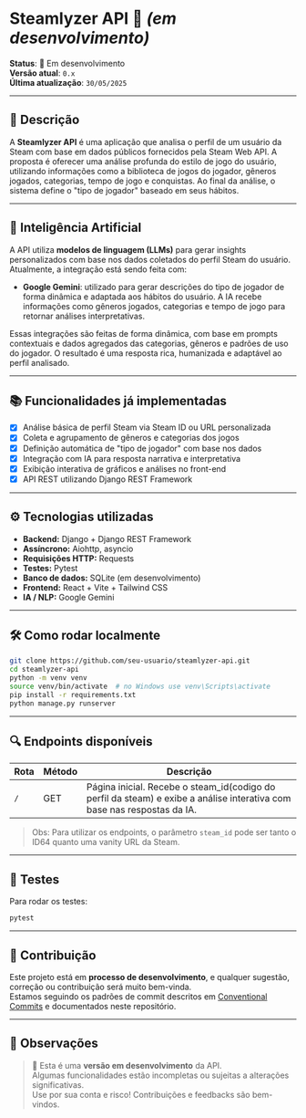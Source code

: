 
# Steamlyzer API 🚀 *(em desenvolvimento)*

**Status**: 🚧 Em desenvolvimento  
**Versão atual**: `0.x`  
**Última atualização**: `30/05/2025`

---

## 📌 Descrição

A **Steamlyzer API** é uma aplicação que analisa o perfil de um usuário da Steam com base em dados públicos fornecidos pela Steam Web API. A proposta é oferecer uma análise profunda do estilo de jogo do usuário, utilizando informações como a biblioteca de jogos do jogador, gêneros jogados, categorias, tempo de jogo e conquistas. Ao final da análise, o sistema define o "tipo de jogador" baseado em seus hábitos.

---

## 🤖 Inteligência Artificial

A API utiliza **modelos de linguagem (LLMs)** para gerar insights personalizados com base nos dados coletados do perfil Steam do usuário.  
Atualmente, a integração está sendo feita com:

- **Google Gemini**: utilizado para gerar descrições do tipo de jogador de forma dinâmica e adaptada aos hábitos do usuário. A IA recebe informações como gêneros jogados, categorias e tempo de jogo para retornar análises interpretativas.

Essas integrações são feitas de forma dinâmica, com base em prompts contextuais e dados agregados das categorias, gêneros e padrões de uso do jogador. O resultado é uma resposta rica, humanizada e adaptável ao perfil analisado.

---

## 📚 Funcionalidades já implementadas

- [x] Análise básica de perfil Steam via Steam ID ou URL personalizada  
- [x] Coleta e agrupamento de gêneros e categorias dos jogos  
- [x] Definição automática de "tipo de jogador" com base nos dados  
- [x] Integração com IA para resposta narrativa e interpretativa  
- [x] Exibição interativa de gráficos e análises no front-end  
- [x] API REST utilizando Django REST Framework

---

## ⚙️ Tecnologias utilizadas

- **Backend:** Django + Django REST Framework  
- **Assíncrono:** Aiohttp, asyncio  
- **Requisições HTTP:** Requests  
- **Testes:** Pytest  
- **Banco de dados:** SQLite (em desenvolvimento)  
- **Frontend:** React + Vite + Tailwind CSS  
- **IA / NLP:** Google Gemini 

---

## 🛠️ Como rodar localmente

```bash
git clone https://github.com/seu-usuario/steamlyzer-api.git
cd steamlyzer-api
python -m venv venv
source venv/bin/activate  # no Windows use venv\Scripts\activate
pip install -r requirements.txt
python manage.py runserver
```

---

## 🔍 Endpoints disponíveis

| Rota             | Método | Descrição                               |
|------------------|--------|------------------------------------------|
| `/`      | GET    |Página inicial. Recebe o steam_id(codigo do perfil da steam) e exibe a análise interativa com base nas respostas da IA. |


> Obs: Para utilizar os endpoints, o parâmetro `steam_id` pode ser tanto o ID64 quanto uma vanity URL da Steam.

---

## 🧪 Testes

Para rodar os testes:

```bash
pytest
```

---

## 🧩 Contribuição

Este projeto está em **processo de desenvolvimento**, e qualquer sugestão, correção ou contribuição será muito bem-vinda.  
Estamos seguindo os padrões de commit descritos em [Conventional Commits](https://www.conventionalcommits.org/pt-br/) e documentados neste repositório.

---

## 📌 Observações

> 🔧 Esta é uma **versão em desenvolvimento** da API.  
> Algumas funcionalidades estão incompletas ou sujeitas a alterações significativas.  
> Use por sua conta e risco! Contribuições e feedbacks são bem-vindos.
